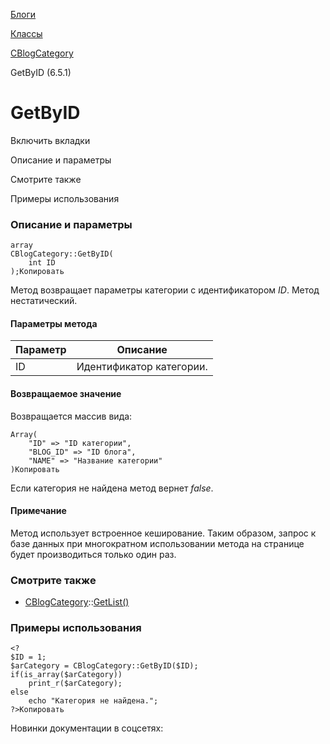 [Блоги](/api_help/blogs/index.php)

[Классы](/api_help/blogs/classes/index.php)

[CBlogCategory](/api_help/blogs/classes/cblogcategory/index.php)

GetByID (6.5.1)

GetByID
=======

Включить вкладки

Описание и параметры

Смотрите также

Примеры использования

### Описание и параметры

```
array
CBlogCategory::GetByID(
	int ID
);Копировать
```

Метод возвращает параметры категории с идентификатором *ID*. Метод нестатический.

#### Параметры метода

| Параметр | Описание |
| --- | --- |
| ID | Идентификатор категории. |

#### Возвращаемое значение

Возвращается массив вида:

```
Array(
	"ID" => "ID категории",
	"BLOG_ID" => "ID блога",
	"NAME" => "Название категории"
)Копировать
```

Если категория не найдена метод вернет *false*.

#### Примечание

Метод использует встроенное кеширование. Таким образом, запрос к базе данных при многократном использовании метода на странице будет производиться только один раз.

### Смотрите также

* [CBlogCategory](/api_help/blogs/classes/cblogcategory/index.php)::[GetList()](/api_help/blogs/classes/cblogcategory/getlist.php)

### Примеры использования

```
<?
$ID = 1;
$arCategory = CBlogCategory::GetByID($ID);
if(is_array($arCategory))
	print_r($arCategory);
else
	echo "Категория не найдена.";
?>Копировать
```

Новинки документации в соцсетях: